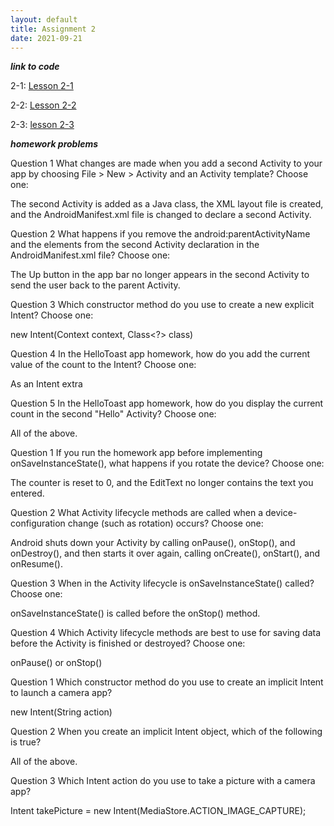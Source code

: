 ```yaml
---
layout: default
title: Assignment 2
date: 2021-09-21
---
```

***link to code***

2-1: [Lesson 2-1](https://github.com/saiqi1999/cs5520project/tree/main/lesson2_1)

2-2: [Lesson 2-2](https://github.com/saiqi1999/cs5520project/tree/main/lesson2_2)

2-3: [lesson 2-3](https://github.com/saiqi1999/cs5520project/tree/main/lesson2_3)

***homework problems***

Question 1
What changes are made when you add a second Activity to your app by choosing File > New > Activity and an Activity template? Choose one:

The second Activity is added as a Java class, the XML layout file is created, and the AndroidManifest.xml file is changed to declare a second Activity.

Question 2
What happens if you remove the android:parentActivityName and the <meta-data> elements from the second Activity declaration in the AndroidManifest.xml file? Choose one:
  
The Up button in the app bar no longer appears in the second Activity to send the user back to the parent Activity.

Question 3
Which constructor method do you use to create a new explicit Intent? Choose one:
  
new Intent(Context context, Class<?> class)

Question 4
In the HelloToast app homework, how do you add the current value of the count to the Intent? Choose one:

As an Intent extra

Question 5
In the HelloToast app homework, how do you display the current count in the second "Hello" Activity? Choose one:

All of the above.

Question 1
If you run the homework app before implementing onSaveInstanceState(), what happens if you rotate the device? Choose one:

The counter is reset to 0, and the EditText no longer contains the text you entered.

Question 2
What Activity lifecycle methods are called when a device-configuration change (such as rotation) occurs? Choose one:

Android shuts down your Activity by calling onPause(), onStop(), and onDestroy(), and then starts it over again, calling onCreate(), onStart(), and onResume().

Question 3
When in the Activity lifecycle is onSaveInstanceState() called? Choose one:

onSaveInstanceState() is called before the onStop() method.

Question 4
Which Activity lifecycle methods are best to use for saving data before the Activity is finished or destroyed? Choose one:

onPause() or onStop()

Question 1
Which constructor method do you use to create an implicit Intent to launch a camera app?

new Intent(String action)

Question 2
When you create an implicit Intent object, which of the following is true?

All of the above.

Question 3
Which Intent action do you use to take a picture with a camera app?

Intent takePicture = new Intent(MediaStore.ACTION_IMAGE_CAPTURE);
